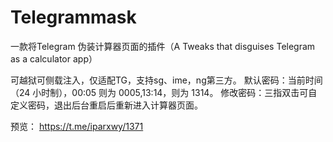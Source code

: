 # Telegrammask
一款将Telegram 伪装计算器页面的插件（A Tweaks that disguises Telegram as a calculator app）

可越狱可侧载注入，仅适配TG，支持sg、ime，ng第三方。
默认密码：当前时间（24 小时制），00:05 则为 0005,13:14，则为 1314。
修改密码：三指双击可自定义密码，退出后台重启后重新进入计算器页面。

预览： https://t.me/iparxwy/1371

